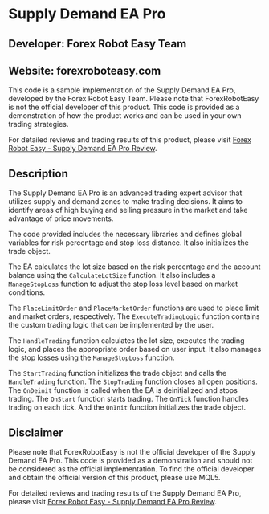 # Supply Demand EA Pro

## Developer: Forex Robot Easy Team
## Website: forexroboteasy.com

This code is a sample implementation of the Supply Demand EA Pro, developed by the Forex Robot Easy Team. Please note that ForexRobotEasy is not the official developer of this product. This code is provided as a demonstration of how the product works and can be used in your own trading strategies.

For detailed reviews and trading results of this product, please visit [Forex Robot Easy - Supply Demand EA Pro Review](https://forexroboteasy.com/forex-robot-review/review-supply-demand-ea-pro-elevate-your-trading-experience-with-advanced-features/).

## Description

The Supply Demand EA Pro is an advanced trading expert advisor that utilizes supply and demand zones to make trading decisions. It aims to identify areas of high buying and selling pressure in the market and take advantage of price movements.

The code provided includes the necessary libraries and defines global variables for risk percentage and stop loss distance. It also initializes the trade object.

The EA calculates the lot size based on the risk percentage and the account balance using the `CalculateLotSize` function. It also includes a `ManageStopLoss` function to adjust the stop loss level based on market conditions.

The `PlaceLimitOrder` and `PlaceMarketOrder` functions are used to place limit and market orders, respectively. The `ExecuteTradingLogic` function contains the custom trading logic that can be implemented by the user.

The `HandleTrading` function calculates the lot size, executes the trading logic, and places the appropriate order based on user input. It also manages the stop losses using the `ManageStopLoss` function.

The `StartTrading` function initializes the trade object and calls the `HandleTrading` function. The `StopTrading` function closes all open positions. The `OnDeinit` function is called when the EA is deinitialized and stops trading. The `OnStart` function starts trading. The `OnTick` function handles trading on each tick. And the `OnInit` function initializes the trade object.

## Disclaimer

Please note that ForexRobotEasy is not the official developer of the Supply Demand EA Pro. This code is provided as a demonstration and should not be considered as the official implementation. To find the official developer and obtain the official version of this product, please use MQL5.

For detailed reviews and trading results of the Supply Demand EA Pro, please visit [Forex Robot Easy - Supply Demand EA Pro Review](https://forexroboteasy.com/forex-robot-review/review-supply-demand-ea-pro-elevate-your-trading-experience-with-advanced-features/).
